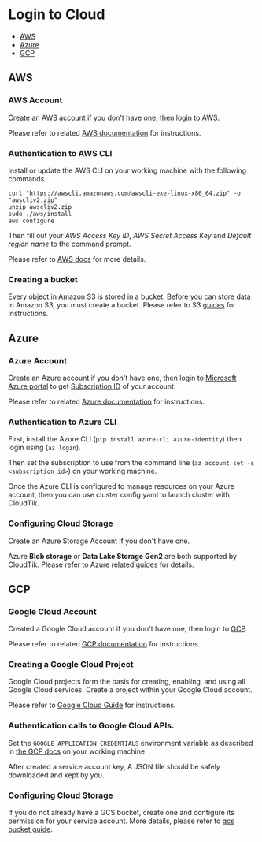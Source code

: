 # Login to Cloud

- [AWS](#aws)
- [Azure](#azure)
- [GCP](#gcp)

## AWS

### AWS Account

Create an AWS account if you don't have one, then login to [AWS](https://console.aws.amazon.com/).

Please refer to related [AWS documentation](https://aws.amazon.com/premiumsupport/knowledge-center/create-and-activate-aws-account/)
for instructions.

### Authentication to AWS CLI

Install or update the AWS CLI on your working machine with the following commands.

```
curl "https://awscli.amazonaws.com/awscli-exe-linux-x86_64.zip" -o "awscliv2.zip"
unzip awscliv2.zip
sudo ./aws/install
aws configure
```
Then fill out your *AWS Access Key ID*, *AWS Secret Access Key* and *Default region name* to the command prompt.

Please refer to [AWS docs](https://docs.aws.amazon.com/cli/latest/userguide/getting-started-install.html) for more details.

### Creating a bucket

Every object in Amazon S3 is stored in a bucket. Before you can store data in Amazon S3, you must create a bucket.
Please refer to S3 [guides](https://docs.aws.amazon.com/AmazonS3/latest/userguide/creating-bucket.html) for instructions.

## Azure

### Azure Account

Create an Azure account if you don't have one, then login to [Microsoft Azure portal](https://portal.azure.com/) to get
[Subscription ID](https://docs.microsoft.com/en-us/azure/azure-portal/get-subscription-tenant-id#find-your-azure-subscription)
of your account.

Please refer to related [Azure documentation](https://docs.microsoft.com/en-us/learn/modules/create-an-azure-account/)
for instructions.

### Authentication to Azure CLI

First, install the Azure CLI (`pip install azure-cli azure-identity`) then login using (`az login`).

Then set the subscription to use from the command line (`az account set -s <subscription_id>`) on your working machine.

Once the Azure CLI is configured to manage resources on your Azure account, then you can use cluster config yaml to
launch cluster with CloudTik.


### Configuring Cloud Storage

Create an Azure Storage Account if you don't have one.

Azure **Blob storage** or **Data Lake Storage Gen2** are both supported by CloudTik. Please refer to Azure related 
[guides](https://docs.microsoft.com/en-us/azure/storage/common/storage-account-create?tabs=azure-portal) for details.

## GCP

### Google Cloud Account

Created a Google Cloud account if you don't have one, then login to [GCP](https://console.cloud.google.com/).

Please refer to related [GCP documentation](https://cloud.google.com/apigee/docs/hybrid/v1.3/precog-gcpaccount)
for instructions.

### Creating a Google Cloud Project

Google Cloud projects form the basis for creating, enabling, and using all Google Cloud services.
Create a project within your Google Cloud account. 

Please refer to 
[Google Cloud Guide](https://cloud.google.com/resource-manager/docs/creating-managing-projects) for instructions.

### Authentication calls to Google Cloud APIs.

Set the `GOOGLE_APPLICATION_CREDENTIALS` environment variable as described in
[the GCP docs](https://cloud.google.com/docs/authentication/getting-started) on your working machine.

After created a service account key, A JSON file should be safely downloaded and kept by you.

### Configuring Cloud Storage

If you do not already have a GCS bucket, create one and configure its permission for your service account.
More details, please refer to [gcs bucket guide](../GettingStarted/gcs-bucket.md).

